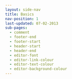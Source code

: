 ```yaml
---
layout: side-nav
title: Basics
nav-position: 1
last-updated: 07-02-2013
sub-pages:
  - comment
  - footer-end
  - footer-start
  - header-start
  - header-end
  - editor-font
  - editor-link-colour
  - editor-text-colour
  - editor-background-colour
---
```



<!-- This Page exists for the creation of the sub-menu only and is not displayed on the site -->